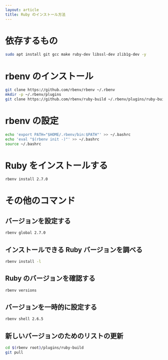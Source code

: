 ```yaml
---
layout: article
title: Ruby のインストール方法
---
```


# 依存するもの
```sh
sudo apt install git gcc make ruby-dev libssl-dev zlib1g-dev -y
```

# rbenv のインストール

```sh
git clone https://github.com/rbenv/rbenv ~/.rbenv
mkdir -p ~/.rbenv/plugins
git clone https://github.com/rbenv/ruby-build ~/.rbenv/plugins/ruby-build
```

# rbenv の設定
```sh
echo 'export PATH="$HOME/.rbenv/bin:$PATH"' >> ~/.bashrc
echo 'eval "$(rbenv init -)"' >> ~/.bashrc
source ~/.bashrc
```

# Ruby をインストールする
```sh
rbenv install 2.7.0
```

# その他のコマンド

## バージョンを設定する
```sh
rbenv global 2.7.0
```

## インストールできる Ruby バージョンを調べる
```sh
rbenv install -l
```

## Ruby のバージョンを確認する
```sh
rbenv versions
```

## バージョンを一時的に設定する
```sh
rbenv shell 2.6.5
```

## 新しいバージョンのためのリストの更新
```sh
cd $(rbenv root)/plugins/ruby-build
git pull
```
